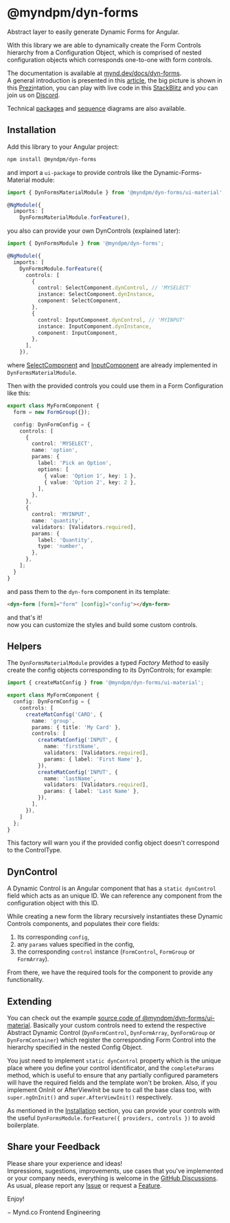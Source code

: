 # @myndpm/dyn-forms

Abstract layer to easily generate Dynamic Forms for Angular.

With this library we are able to dynamically create the Form Controls hierarchy from a Configuration Object, which is comprised of nested configuration objects which corresponds one-to-one with form controls.

The documentation is available at [mynd.dev/docs/dyn-forms](https://mynd.dev/docs/dyn-forms).  
A general introduction is presented in this [article](https://dev.to/myndpm/a-new-approach-to-have-dynamic-forms-in-angular-5d11), the big picture is shown in this [Prezi](https://prezi.com/view/4Ok1bgCWvf0g26FMVwfx/)ntation, you can play with live code in this [StackBlitz](https://stackblitz.com/edit/myndpm-dyn-forms?file=src/app/simple-form/simple.form.ts) and you can join us on [Discord](https://discord.gg/XxEqkvzeXg).

Technical [packages](https://raw.githubusercontent.com/myndpm/open-source/master/docs/myndpm-dyn-forms-packages.svg) and [sequence](https://raw.githubusercontent.com/myndpm/open-source/master/docs/myndpm-dyn-forms-sequence.svg) diagrams are also available.

## Installation

Add this library to your Angular project:

```bash
npm install @myndpm/dyn-forms
```

and import a `ui-package` to provide controls like the Dynamic-Forms-Material module:

```typescript
import { DynFormsMaterialModule } from '@myndpm/dyn-forms/ui-material';

@NgModule({
  imports: [
    DynFormsMaterialModule.forFeature(),
```

you also can provide your own DynControls (explained later):

```typescript
import { DynFormsModule } from '@myndpm/dyn-forms';

@NgModule({
  imports: [
    DynFormsModule.forFeature({
      controls: [
        {
          control: SelectComponent.dynControl, // 'MYSELECT'
          instance: SelectComponent.dynInstance,
          component: SelectComponent,
        },
        {
          control: InputComponent.dynControl, // 'MYINPUT'
          instance: InputComponent.dynInstance,
          component: InputComponent,
        },
      ],
    }),
```

where [SelectComponent](https://github.com/myndpm/open-source/blob/master/libs/forms/ui-material/src/components/select/select.component.ts)
and [InputComponent](https://github.com/myndpm/open-source/blob/master/libs/forms/ui-material/src/components/input/input.component.ts)
are already implemented in `DynFormsMaterialModule`.

Then with the provided controls you could use them in a Form Configuration like this:

```typescript
export class MyFormComponent {
  form = new FormGroup({});

  config: DynFormConfig = {
    controls: [
      {
        control: 'MYSELECT',
        name: 'option',
        params: {
          label: 'Pick an Option',
          options: [
            { value: 'Option 1', key: 1 },
            { value: 'Option 2', key: 2 },
          ],
        },
      },
      {
        control: 'MYINPUT',
        name: 'quantity',
        validators: [Validators.required],
        params: {
          label: 'Quantity',
          type: 'number',
        },
      },
    ];
  }
}
```

and pass them to the `dyn-form` component in its template:

```html
<dyn-form [form]="form" [config]="config"></dyn-form>
```

and that's it!  
now you can customize the styles and build some custom controls.

## Helpers

The `DynFormsMaterialModule` provides a typed _Factory Method_ to easily create
the config objects corresponding to its DynControls; for example:

```typescript
import { createMatConfig } from '@myndpm/dyn-forms/ui-material';

export class MyFormComponent {
  config: DynFormConfig = {
    controls: [
      createMatConfig('CARD', {
        name: 'group',
        params: { title: 'My Card' },
        controls: [
          createMatConfig('INPUT', {
            name: 'firstName',
            validators: [Validators.required],
            params: { label: 'First Name' },
          }),
          createMatConfig('INPUT', {
            name: 'lastName',
            validators: [Validators.required],
            params: { label: 'Last Name' },
          }),
        ],
      }),
    ]
  };
}
```

This factory will warn you if the provided config object doesn't correspond to the ControlType.

## DynControl

A Dynamic Control is an Angular component that has a `static dynControl` field which acts as an unique ID.
We can reference any component from the configuration object with this ID.

While creating a new form the library recursively instantiates these Dynamic Controls components, and populates their core fields:

1. Its corresponding `config`,
2. any `params` values specified in the config,
3. the corresponding `control` instance (`FormControl`, `FormGroup` or `FormArray`).

From there, we have the required tools for the component to provide any functionality.

## Extending

You can check out the example [source code of @myndpm/dyn-forms/ui-material](https://github.com/myndpm/open-source/tree/master/libs/forms/ui-material/src).
Basically your custom controls need to extend the respective Abstract Dynamic Control
(`DynFormControl`, `DynFormArray`, `DynFormGroup` or `DynFormContainer`) which register the corresponding Form Control into the hierarchy specified in the nested Config Object.

You just need to implement `static dynControl` property which is the unique place where you define your control identificator,
and the `completeParams` method, which is useful to ensure that any partially configured parameters will have the required fields and the template won't be broken.
Also, if you implement OnInit or AfterViewInit be sure to call the base class too, with `super.ngOnInit()` and `super.AfterViewInit()` respectively.

As mentioned in the [Installation](#installation) section, you can provide your controls with the useful
`DynFormsModule.forFeature({ providers, controls })` to avoid boilerplate.

## Share your Feedback

Please share your experience and ideas!  
Impressions, sugestions, improvements, use cases that you've implemented or your company needs, everything is welcome in the [GitHub Discussions](https://github.com/myndpm/open-source/discussions).  
As usual, please report any [Issue](https://github.com/myndpm/open-source/issues/new?labels=bug&template=bug-report.md)
or request a [Feature](https://github.com/myndpm/open-source/issues/new?labels=enhancement&template=feature-request.md).

Enjoy!

&#8722; Mynd.co Frontend Engineering
